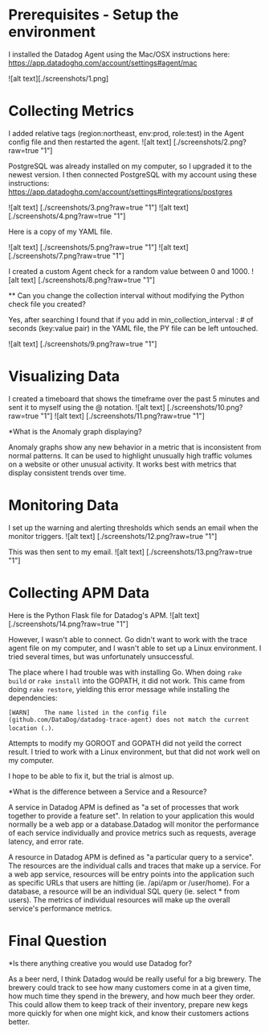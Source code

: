 # Prerequisites - Setup the environment

I installed the Datadog Agent using the Mac/OSX instructions here: https://app.datadoghq.com/account/settings#agent/mac

![alt text][./screenshots/1.png]

# Collecting Metrics

I added relative tags (region:northeast, env:prod, role:test) in the Agent config file and then restarted the agent. 
![alt text] [./screenshots/2.png?raw=true "1"]


PostgreSQL was already installed on my computer, so I upgraded it to the newest version. I then connected PostgreSQL with my account using these instructions: https://app.datadoghq.com/account/settings#integrations/postgres

![alt text] [./screenshots/3.png?raw=true "1"]
![alt text] [./screenshots/4.png?raw=true "1"]

Here is a copy of my YAML file. 

![alt text] [./screenshots/5.png?raw=true "1"]
![alt text] [./screenshots/7.png?raw=true "1"]

I created a custom Agent check for a random value between 0 and 1000. 
![alt text] [./screenshots/8.png?raw=true "1"]

** Can you change the collection interval without modifying the Python check file you created?

Yes, after searching I found that if you add in min_collection_interval : # of seconds (key:value pair) in the YAML file, the PY file can be left untouched. 

![alt text] [./screenshots/9.png?raw=true "1"]

# Visualizing Data

I created a timeboard that shows the timeframe over the past 5 minutes and sent it to myself using the @ notation. 
![alt text] [./screenshots/10.png?raw=true "1"]
![alt text] [./screenshots/11.png?raw=true "1"]

*What is the Anomaly graph displaying?

Anomaly graphs show any new behavior in a metric that is inconsistent from normal patterns. It can be used to highlight unusually high traffic volumes on a website or other unusual activity. It works best with metrics that display consistent trends over time.

# Monitoring Data

I set up the warning and alerting thresholds which sends an email when the monitor triggers. 
![alt text] [./screenshots/12.png?raw=true "1"]

This was then sent to my email. 
![alt text] [./screenshots/13.png?raw=true "1"]

# Collecting APM Data

Here is the Python Flask file for Datadog's APM. 
![alt text] [./screenshots/14.png?raw=true "1"] 

However, I wasn't able to connect. Go didn't want to work with the trace agent file on my computer, and I wasn't able to set up a Linux environment. I tried several times, but was unfortunately unsuccessful. 

The place where I had trouble was with installing Go. When doing `rake build` or `rake install` into the GOPATH, it did not work. This came from doing `rake restore`, yielding this error message while installing the dependencies:

`[WARN]    The name listed in the config file (github.com/DataDog/datadog-trace-agent) does not match the current location (.)`. 

Attempts to modify my GOROOT and GOPATH did not yeild the correct result. I tried to work with a Linux environment, but that did not work well on my computer. 

I hope to be able to fix it, but the trial is almost up. 

*What is the difference between a Service and a Resource?

A service in Datadog APM is defined as "a set of processes that work together to provide a feature set". In relation to your application this would normally be a web app or a database.Datadog will monitor the performance of each service individually and provice metrics such as requests, average latency, and error rate.

A resource in Datadog APM is defined as "a particular query to a service". The resources are the individual calls and traces that make up a service. For a web app service, resources will be entry points into the application such as specific URLs that users are hitting (ie. /api/apm or /user/home). For a database, a resource will be an individual SQL query (ie. select * from users). The metrics of individual resources will make up the overall service's performance metrics.


# Final Question

*Is there anything creative you would use Datadog for?

As a beer nerd, I think Datadog would be really useful for a big brewery. The brewery could track to see how many customers come in at a given time, how much time they spend in the brewery, and how much beer they order. This could allow them to keep track of their inventory, prepare new kegs more quickly for when one might kick, and know their customers actions better. 


